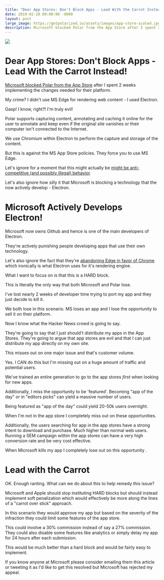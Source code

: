 ```yaml
---
title: "Dear App Stores: Don't Block Apps - Lead With the Carrot Instead!"
date: 2019-02-28 09:00:00 -0800
layout: post
large_image: https://getpolarized.io/assets/images/app-store-scaled.jpg
description: Microsoft blocked Polar from the App Store after I spent 2 weeks implementing the changes needed for their platform. My crime? I didn't use MS Edge for rendering web content - I used Electron.  
---
```


<img class="img-fluid" src="https://getpolarized.io/assets/images/app-store-scaled.jpg">

# Dear App Stores: Don't Block Apps - Lead With the Carrot Instead!

[Microsoft blocked Polar from the App Store](https://getpolarized.io/2019/02/13/microsoft-blocking-electron-apps-from-app-store.html)
after I spent 2 weeks implementing the changes needed for their platform.

My crime? I didn't use MS Edge for rendering web content - I used Electron.

Gasp! I know, right?!  I'm truly evil!

Polar supports capturing content, annotating and caching it online for the user
to annotate and keep even if the original site vanishes or their computer isn't
connected to the Internet.

We use Chromium within Electron to perform the capture and storage of the
content.

But this is against the MS App Store policies. They force you to use MS Edge.

Let's ignore for a moment that this might actually be [might be anti-competitive
(and possibly illegal) behavior](https://en.wikipedia.org/wiki/Restraint_of_trade).

Let's also ignore how silly it that Microsoft is blocking a technology that the 
now actively develop - Electron.

# Microsoft Actively Develops Electron!

Microsoft now owns Github and hence is one of the main developers of Electron.

They're actively punishing people developing apps that use their own technology.

Let's also ignore the fact that they're [abandoning Edge in favor of Chrome](https://www.theverge.com/2018/12/6/18128648/microsoft-edge-chrome-chromium-browser-changes)
which ironically is what Electron uses for it's rendering engine.    

What I want to focus on is that this is a HARD block.

This is literally the only way that both Microsoft and Polar lose.  

I've lost nearly 2 weeks of developer time trying to port my app and they just 
decide to kill it.

We both lose in this scenario.  MS loses an app and I lose the opportunity to 
sell it on their platform.

Now I know what the Hacker News crowd is going to say.

They're going to say that I just should't distribute my apps in the App Stores.
They're going to argue that app stores are evil and that I can just distribute my 
app directly on my own site.

This misses out on one major issue and that's customer volume.

Yes. I CAN do this but I'm missing out on a huge amount of traffic and potential users.

We've trained an entire generation to go to the app stores *first* when looking
for new apps.

Additionally, I miss the opportunity to be 'featured'.  Becoming 
"app of the day" or in "editors picks" can yield a massive number of users.

Being featured as "app of the day" could yield 20-50k users overnight.

When I'm not in the app store I completely miss out on these opportunities. 

Additionally, the users searching for app in the app stores have a strong intent 
to download and purchase. Much higher than normal web users.  Running a SEM 
campaign within the app stores can have a very high conversion rate and be very
cost effective.

When Microsoft kills my app I completely lose out on this opportunity .     

# Lead with the Carrot

OK.  Enough ranting.  What can we do about this to help remedy this issue?

Microsoft and Apple should stop instituting HARD blocks but should instead implement 
soft penalization which would effectively be more along the lines of a 
"carrot over stick" approach.

In this scenario they would approve my app but based on the severity of the 
infraction they could limit some features of the app store.

This could involve a 30% commission instead of say a 27% commission.  They could
also disable some features like analytics or simply delay my app for 24 hours 
after each submission.

This would be much better than a hard block and would be fairly easy to implement.

If you know anyone at Microsoft please consider emailing them this article
or tweeting it as I'd like to get this resolved but Microsoft has rejected
my appeal. 
